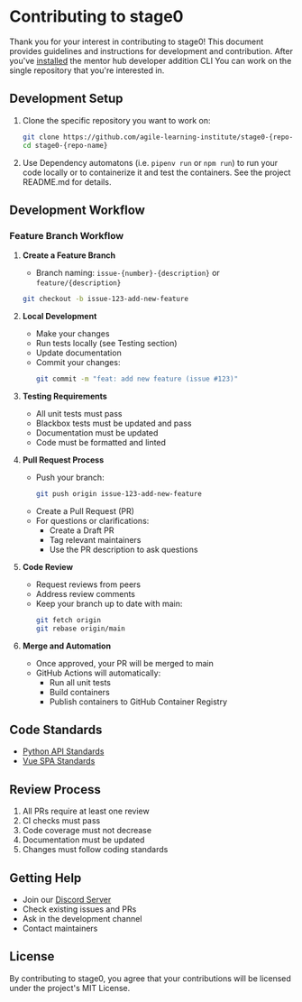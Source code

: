 # Contributing to stage0

Thank you for your interest in contributing to stage0! This document provides guidelines and instructions for development and contribution. After you've [installed](./installation.md) the mentor hub developer addition CLI You can work on the single repository that you're interested in.

## Development Setup

1. Clone the specific repository you want to work on:
   ```bash
   git clone https://github.com/agile-learning-institute/stage0-{repo-name}.git
   cd stage0-{repo-name}
   ```

3. Use Dependency automatons (i.e. ``pipenv run`` or ``npm run``) to run your code locally or to containerize it and test the containers. See the project README.md for details.

## Development Workflow

### Feature Branch Workflow

1. **Create a Feature Branch**
   - Branch naming: `issue-{number}-{description}` or `feature/{description}`
   ```bash
   git checkout -b issue-123-add-new-feature
   ```

2. **Local Development**
   - Make your changes
   - Run tests locally (see Testing section)
   - Update documentation
   - Commit your changes:
     ```bash
     git commit -m "feat: add new feature (issue #123)"
     ```

3. **Testing Requirements**
   - All unit tests must pass
   - Blackbox tests must be updated and pass
   - Documentation must be updated
   - Code must be formatted and linted

4. **Pull Request Process**
   - Push your branch:
     ```bash
     git push origin issue-123-add-new-feature
     ```
   - Create a Pull Request (PR)
   - For questions or clarifications:
     - Create a Draft PR
     - Tag relevant maintainers
     - Use the PR description to ask questions

5. **Code Review**
   - Request reviews from peers
   - Address review comments
   - Keep your branch up to date with main:
     ```bash
     git fetch origin
     git rebase origin/main
     ```

6. **Merge and Automation**
   - Once approved, your PR will be merged to main
   - GitHub Actions will automatically:
     - Run all unit tests
     - Build containers
     - Publish containers to GitHub Container Registry

## Code Standards
- [Python API Standards](./api-standards.md)
- [Vue SPA Standards](./spa-standards.md)

## Review Process

1. All PRs require at least one review
2. CI checks must pass
3. Code coverage must not decrease
4. Documentation must be updated
5. Changes must follow coding standards

## Getting Help

- Join our [Discord Server](https://discord.gg/agile-learning-institute)
- Check existing issues and PRs
- Ask in the development channel
- Contact maintainers

## License

By contributing to stage0, you agree that your contributions will be licensed under the project's MIT License. 